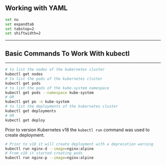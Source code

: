 ## **Working with YAML**

```bash
set nu
set expandtab
set tabstop=2
set shiftwidth=2
```

---

## **Basic Commands To Work With kubectl**

---

```bash
# to list the nodes of the kubernetes cluster
kubectl get nodes
# to list the pods of the kubernetes cluster
kubectl get pods
# to list the pods of the kube-system namespace
kubectl get pods --namespace kube-system
# OR
kubectl get po -n kube-system
# to list the deployments of the kubernetes cluster
kubectl get deployments
# OR
kubectl get deploy
```

Prior to version Kubernetes v18 the `kubectl run` command was used to create deployment.

```bash
# Prior to v18 it will create deployment with a deprecation warning
kubectl run nginx-d --image=nginx:alpine
# From v18 it started creating pods
kubectl run nginx-p --image=nginx:alpine
```
